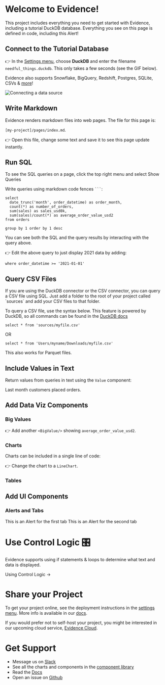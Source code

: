 # Welcome to Evidence!

<Alert status=success>
This project includes everything you need to get started with Evidence, including a tutorial DuckDB database. Everything you see on this page is defined in code, including this Alert!
</Alert>

## Connect to the Tutorial Database

👉 In the [Settings menu](/settings), choose **DuckDB** and enter the filename `needful_things.duckdb`. This only takes a few seconds (see the GIF below).

Evidence also supports Snowflake, BigQuery, Redshift, Postgres, SQLite, CSVs & [more](https://docs.evidence.dev/core-concepts/data-sources/#how-to-query-a-csv-file)!

![Connecting a data source](connect-data-source.gif)

## Write Markdown

Evidence renders markdown files into web pages. The file for this page is:

`[my-project]/pages/index.md`.

👉 Open this file, change some text and save it to see this page update instantly.


## Run SQL

<Alert status=info>
To see the SQL queries on a page, click the top right menu and select Show Queries
</Alert>

Write queries using markdown code fences ` ``` `:

```orders_by_month
select
  date_trunc('month', order_datetime) as order_month,
  count(*) as number_of_orders,
  sum(sales) as sales_usd0k,
  sum(sales)/count(*) as average_order_value_usd2
from orders

group by 1 order by 1 desc
```

You can see both the SQL and the query results by interacting with the query above.

👉 Edit the above query to just display 2021 data by adding:

`where order_datetime >= '2021-01-01'`

## Query CSV Files
<Alert status=info>
If you are using the DuckDB connector or the CSV connector, you can query a CSV file using SQL. Just add a folder to the root of your project called `sources` and add your CSV files to that folder.
</Alert>

To query a CSV file, use the syntax below. This feature is powered by DuckDB, so all commands can be found in the [DuckDB docs](https://duckdb.org/docs/sql/query_syntax/select)

`select * from 'sources/myfile.csv'`

OR

`select * from 'Users/myname/Downloads/myfile.csv'`

This also works for Parquet files.

## Include Values in Text

Return values from queries in text using the `Value` component:

Last month customers placed **<Value data={orders_by_month} column=number_of_orders/>** orders.

## Add Data Viz Components

### Big Values
<BigValue data={orders_by_month} value=sales_usd0k />
<BigValue data={orders_by_month} value=number_of_orders />

👉 Add another `<BigValue/>` showing `average_order_value_usd2`.

### Charts

Charts can be included in a single line of code:

<BarChart data={orders_by_month} y=sales_usd0k title = 'Sales by Month, USD' />

👉 Change the chart to a `LineChart`.

### Tables

<DataTable data={orders_by_month}/>

## Add UI Components

### Alerts and Tabs

<Tabs>
    <Tab label="First Tab">
      <Alert status=warning>
      This is an Alert for the first tab
      </Alert>
    </Tab>
    <Tab label="Second Tab">
      <Alert status=danger>
      This is an Alert for the second tab
      </Alert>    
    </Tab>
</Tabs>

# Use Control Logic 🎛️

Evidence supports using if statements & loops to determine what text and data is displayed.

<BigLink href="/control-logic">Using Control Logic &rarr;</BigLink>

# Share your Project

To get your project online, see the deployment instructions in the [settings menu](/settings). More info is available in our [docs](https://docs.evidence.dev/deployment/overview).

If you would prefer not to self-host your project, you might be interested in our upcoming cloud service, [Evidence Cloud](https://du3tapwtcbi.typeform.com/to/kwp7ZD3q).

# Get Support 

- Message us on [Slack](https://join.slack.com/t/evidencedev/shared_invite/zt-uda6wp6a-hP6Qyz0LUOddwpXW5qG03Q)
- See all the charts and components in the [component library](https://docs.evidence.dev/components/all-components)
- Read the [Docs](https://docs.evidence.dev/)
- Open an issue on [Github](https://github.com/evidence-dev/evidence)
